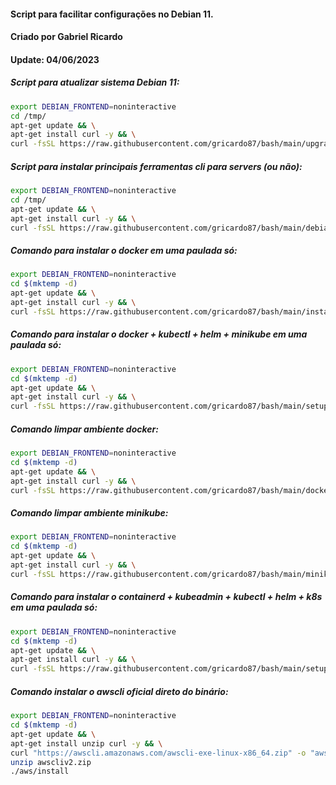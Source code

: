 #### Script para facilitar configurações no Debian 11.
#### Criado por Gabriel Ricardo
#### Update: 04/06/2023

##### Script para atualizar sistema Debian 11:

```bash
export DEBIAN_FRONTEND=noninteractive
cd /tmp/
apt-get update && \
apt-get install curl -y && \
curl -fsSL https://raw.githubusercontent.com/gricardo87/bash/main/upgrade.sh | bash -
```
##### Script para instalar principais ferramentas cli para servers (ou não):

```bash
export DEBIAN_FRONTEND=noninteractive
cd /tmp/
apt-get update && \
apt-get install curl -y && \
curl -fsSL https://raw.githubusercontent.com/gricardo87/bash/main/debian-setup.sh | bash -
```

##### Comando para instalar o docker em uma paulada só:

```bash
export DEBIAN_FRONTEND=noninteractive
cd $(mktemp -d)
apt-get update && \
apt-get install curl -y && \
curl -fsSL https://raw.githubusercontent.com/gricardo87/bash/main/install-docker.sh | bash -
```
##### Comando para instalar o docker + kubectl + helm + minikube em uma paulada só:

```bash
export DEBIAN_FRONTEND=noninteractive
cd $(mktemp -d)
apt-get update && \
apt-get install curl -y && \
curl -fsSL https://raw.githubusercontent.com/gricardo87/bash/main/setup-minikube-debian.sh | bash -
```

##### Comando limpar ambiente docker:

```bash
export DEBIAN_FRONTEND=noninteractive
cd $(mktemp -d)
apt-get update && \
apt-get install curl -y && \
curl -fsSL https://raw.githubusercontent.com/gricardo87/bash/main/docker-clean.sh | bash -
```


##### Comando limpar ambiente minikube:

```bash
export DEBIAN_FRONTEND=noninteractive
cd $(mktemp -d)
apt-get update && \
apt-get install curl -y && \
curl -fsSL https://raw.githubusercontent.com/gricardo87/bash/main/minikube-clean.sh | bash -
```

##### Comando para instalar o containerd + kubeadmin + kubectl + helm + k8s em uma paulada só:

```bash
export DEBIAN_FRONTEND=noninteractive
cd $(mktemp -d)
apt-get update && \
apt-get install curl -y && \
curl -fsSL https://raw.githubusercontent.com/gricardo87/bash/main/setup-k8s-debian.sh | bash -
```

##### Comando instalar o awscli oficial direto do binário:

```bash
export DEBIAN_FRONTEND=noninteractive
cd $(mktemp -d)
apt-get update && \
apt-get install unzip curl -y && \
curl "https://awscli.amazonaws.com/awscli-exe-linux-x86_64.zip" -o "awscliv2.zip"
unzip awscliv2.zip
./aws/install
```
